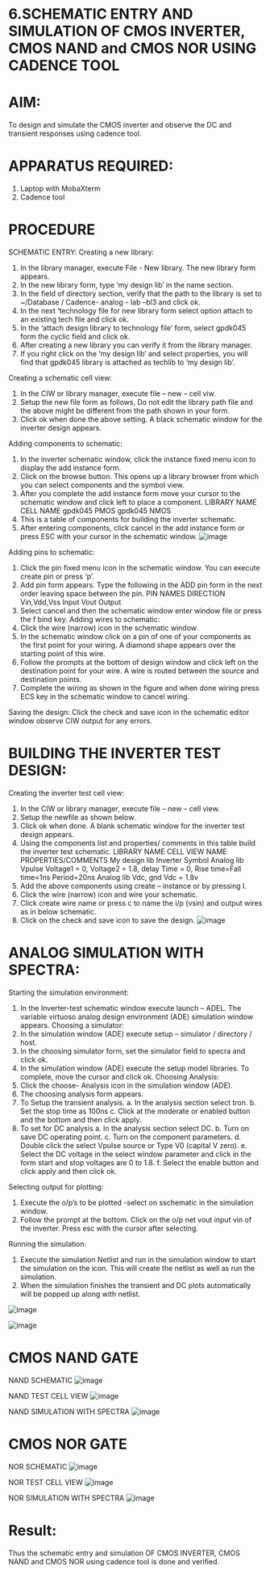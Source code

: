  # 6.SCHEMATIC ENTRY AND SIMULATION OF CMOS INVERTER, CMOS NAND and CMOS NOR USING CADENCE TOOL

# AIM:
To design and simulate the CMOS inverter and observe the DC and transient responses using cadence tool.

# APPARATUS REQUIRED:
 
1.	Laptop with MobaXterm
2.	Cadence tool

# PROCEDURE
SCHEMATIC ENTRY:
Creating a new library:
1.	In the library manager, execute File - New library. The new library form appears.
2.	In the new library form, type ‘my design lib’ in the name section.
3.	In the field of directory section, verify that the path to the library is set to ~/Database / Cadence- analog – lab –bl3 and click ok.
4.	In the next ‘technology file for new library form select option attach to an existing tech file and click ok.
5.	In the ‘attach design library to technology file’ form, select gpdk045 form the cyclic field and click ok.
6.	After creating a new library you can verify it from the library manager.
7.	If you right click on the ‘my design lib’ and select properties, you will find that gpdk045 library is attached as techlib to ‘my design lib’.

Creating a schematic cell view:
1.	In the CIW or library manager, execute file – new – cell viw.
2.	Setup the new file form as follows, Do not edit the library path file and the above might be different from the path shown in your form.
3.	Click ok when done the above setting. A black schematic window for the inverter design appears.

Adding components to schematic:
1.	In the inverter schematic window, click the instance fixed menu icon to display the add instance form.
2.	Click on the browse button. This opens up a library browser from which you can select components and the symbol view.
3.	After you complete the add instance form move your cursor to the schematic window and click left to place a component.
LIBRARY NAME	CELL NAME
gpdk045	PMOS
gpdk045	NMOS
4.	This is a table of components for building the inverter schematic.
5.	After entering components, click cancel in the add instance form or press ESC with your cursor in the schematic window.
 ![image](https://github.com/RCKcharan10/VLSI-LAB-EXP-6/assets/117891438/a2133400-912a-4560-844a-63dad142edba)

Adding pins to schematic:
1.	Click the pin fixed menu icon in the schematic window. You can execute create pin or press ‘p’.
2.	Add pin form appears. Type the following in the ADD pin form in the next order leaving space between the pin.
PIN NAMES	DIRECTION
Vin,Vdd,Vss	Input
Vout	Output
3.	Select cancel and then the schematic window enter window file or press the f bind key.
Adding wires to schematic:
1.	Click the wire (narrow) icon in the schematic window.
2.	In the schematic window click on a pin of one of your components as the first point for your wiring. A diamond shape appears over the starting point of this wire.
3.	Follow the prompts at the bottom of design window and click left on the destination point for your wire. A wire is routed between the source and destination points.
4.	Complete the wiring as shown in the figure and when done wiring press ECS key in the schematic window to cancel wiring.

Saving the design:
	Click the check and save icon in the schematic editor window observe CIW output for any errors.

# BUILDING THE INVERTER TEST DESIGN:
Creating the inverter test cell view:
1.	In the CIW or library manager, execute file – new – cell view.
2.	Setup the newfile as shown below.
3.	Click ok when done. A blank schematic window for the inverter test design appears.
4.	Using the components list and properties/ comments in this table build the inverter test schematic.
LIBRARY NAME	CELL VIEW NAME	PROPERTIES/COMMENTS
My design lib	Inverter	Symbol
Analog lib	Vpulse	Voltage1 = 0, Voltage2 = 1.8, delay Time = 0,
Rise time=Fall time=1ns
Period=20ns
Analog lib	Vdc, gnd	Vdc = 1.8v
5.	Add the above components using create – instance or by pressing I.
6.	Click the wire (narrow) icon and wire your schematic.
7.	Click create wire name or press c to name the i/p (vsin) and output wires as in below schematic.
8.	Click on the check and save icon to save the design.
 ![image](https://github.com/RCKcharan10/VLSI-LAB-EXP-6/assets/117891438/600d6e29-68ad-483b-ab55-41f38b3f10e8)


# ANALOG SIMULATION WITH SPECTRA:
Starting the simulation environment:
1.	In the Inverter-test schematic window execute launch – ADEL. The variable virtuoso analog design environment (ADE) simulation window appears.
Choosing a simulator:
1.	In the simulation window (ADE) execute setup – simulator / directory / host.
2.	In the choosing simulator form, set the simulator field to specra and click ok.
3.	In the simulation window (ADE) execute the setup model libraries.
To complete, move the cursor and click ok.
Choosing Analysis:
1.	Click the choose- Analysis icon in the simulation window (ADE).
2.	The choosing analysis form appears.
3.	To Setup the transient analysis.
a.	In the analysis section select tron.
b.	Set the stop time as 100ns
c.	Click at the moderate or enabled button and the bottom and then click apply.
4.	To set for DC analysis
a.	In the analysis section select DC.
b.	Turn on save DC operating point.
c.	Turn on the component parameters.
d.	Double click the select Vpulse source or Type V0 (capital V zero).
e.	Select the DC voltage in the select window parameter and click in the form start and stop voltages are 0 to 1.8.
f.	Select the enable button and click apply and then click ok.

Selecting output for plotting:
1.	Execute the o/p’s to be plotted  -select on sschematic in the simulation window.
2.	Follow the prompt at the bottom. Click on the o/p net vout input vin of the inverter. Press esc with the cursor after selecting.

Running the simulation:
1.	Execute the simulation Netlist and run in the simulation window to start the simulation on the icon. This will create the netlist as well as run the simulation.
2.	When the simulation finishes the transient and DC plots automatically will be popped up along with netlist.
 
![image](https://github.com/RCKcharan10/VLSI-LAB-EXP-6/assets/117891438/876d3164-cd85-49f3-80fa-23764b6cb3c3)

![image](https://github.com/RCKcharan10/VLSI-LAB-EXP-6/assets/117891438/25cba053-8830-463e-846a-3b4ef3b8306a)


# CMOS NAND GATE
NAND SCHEMATIC
 ![image](https://github.com/RCKcharan10/VLSI-LAB-EXP-6/assets/117891438/5c51bffd-e5ae-4004-af0d-46200931eadb)

NAND TEST CELL VIEW
 ![image](https://github.com/RCKcharan10/VLSI-LAB-EXP-6/assets/117891438/e29c6825-fa7e-4b55-9751-7f16ca01b1a8)

NAND SIMULATION WITH SPECTRA
 ![image](https://github.com/RCKcharan10/VLSI-LAB-EXP-6/assets/117891438/48db1573-0e9b-411e-8e50-7be9eda5a53e)



# CMOS NOR GATE
NOR SCHEMATIC
 ![image](https://github.com/RCKcharan10/VLSI-LAB-EXP-6/assets/117891438/536a1620-85d2-4b6a-958c-8fe8ce18f5ef)

NOR TEST CELL VIEW
 ![image](https://github.com/RCKcharan10/VLSI-LAB-EXP-6/assets/117891438/79ef06ef-a3ef-41b1-87a9-c0feeb5e7a3e)

NOR SIMULATION WITH SPECTRA
 ![image](https://github.com/RCKcharan10/VLSI-LAB-EXP-6/assets/117891438/2e1ccaef-1a37-403f-b200-8b6b248db6a9)

# Result:
Thus the schematic entry and simulation OF CMOS INVERTER, CMOS NAND and CMOS NOR using cadence tool is done and verified.
